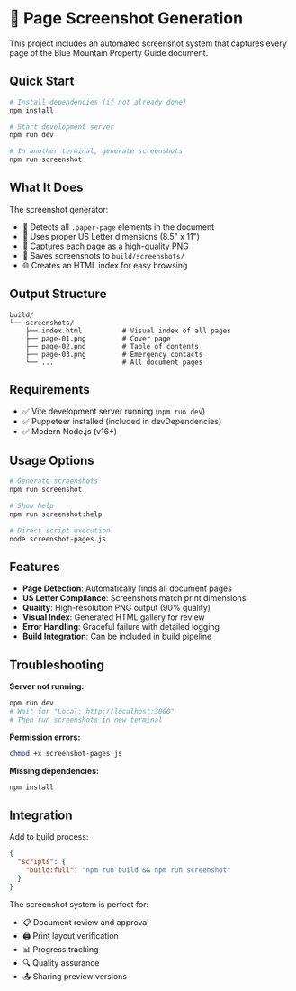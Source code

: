 # 📸 Page Screenshot Generation

This project includes an automated screenshot system that captures every page of the Blue Mountain Property Guide document.

## Quick Start

```bash
# Install dependencies (if not already done)
npm install

# Start development server
npm run dev

# In another terminal, generate screenshots
npm run screenshot
```

## What It Does

The screenshot generator:
- 🎯 Detects all `.paper-page` elements in the document
- 📏 Uses proper US Letter dimensions (8.5" x 11")
- 📸 Captures each page as a high-quality PNG
- 📁 Saves screenshots to `build/screenshots/`
- 🌐 Creates an HTML index for easy browsing

## Output Structure

```
build/
└── screenshots/
    ├── index.html          # Visual index of all pages
    ├── page-01.png         # Cover page
    ├── page-02.png         # Table of contents
    ├── page-03.png         # Emergency contacts
    └── ...                 # All document pages
```

## Requirements

- ✅ Vite development server running (`npm run dev`)
- ✅ Puppeteer installed (included in devDependencies)
- ✅ Modern Node.js (v16+)

## Usage Options

```bash
# Generate screenshots
npm run screenshot

# Show help
npm run screenshot:help

# Direct script execution
node screenshot-pages.js
```

## Features

- **Page Detection**: Automatically finds all document pages
- **US Letter Compliance**: Screenshots match print dimensions
- **Quality**: High-resolution PNG output (90% quality)
- **Visual Index**: Generated HTML gallery for review
- **Error Handling**: Graceful failure with detailed logging
- **Build Integration**: Can be included in build pipeline

## Troubleshooting

**Server not running:**
```bash
npm run dev
# Wait for "Local: http://localhost:3000"
# Then run screenshots in new terminal
```

**Permission errors:**
```bash
chmod +x screenshot-pages.js
```

**Missing dependencies:**
```bash
npm install
```

## Integration

Add to build process:
```json
{
  "scripts": {
    "build:full": "npm run build && npm run screenshot"
  }
}
```

The screenshot system is perfect for:
- 📋 Document review and approval
- 🖨️ Print layout verification
- 📊 Progress tracking
- 🔍 Quality assurance
- 📤 Sharing preview versions
